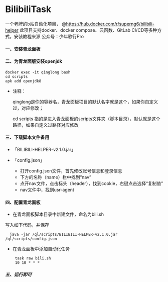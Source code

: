 # BilibiliTask
一个老牌的b站自动化项目，
@https://hub.docker.com/r/superng6/bilibili-helper
此项目支持docker、docker compose、云函数、GitLab CI/CD等多种方式，安装教程来源  公众号：少年歌行Pro 

#### 一、安装青龙面板
#### 二、为青龙面版安装openjdk

    docker exec -it qinglong bash
    cd scripts
    apk add openjdk8
   - 注释：
   
      qinglong是你的容器名，青龙面板项目的默认名字就是这个，如果你自定义过，对应修改；
      
      cd  scripts 指的是进入青龙面板的scripts文件夹（脚本目录），默认就是这个路径，如果自定义过路径对应修改
 
 #### 三、下载脚本文件备用
- 「BILIBILI-HELPER-v2.1.0.jar」
- 「config.json」
 
  - 打开config.json文件，首先修改账号信息和登录信息
  - 下方的名称（name）栏中找到“nav”
  - 点开nav文件，点击标头（header），找到cookie，右键点击选择“复制值”
  - nav文件中，找到usr-agent
 
 #### 四、配置青龙面板
 - 在青龙面板脚本目录中新建文件，命名为bili.sh
 
  写入如下代码，并保存
  
      java -jar /ql/scripts/BILIBILI-HELPER-v2.1.0.jar /ql/scripts/config.json
 - 在青龙面板中添加自动化任务
 
        task raw bili.sh
        10 10 * * *
        
  ##### 五、运行即可
